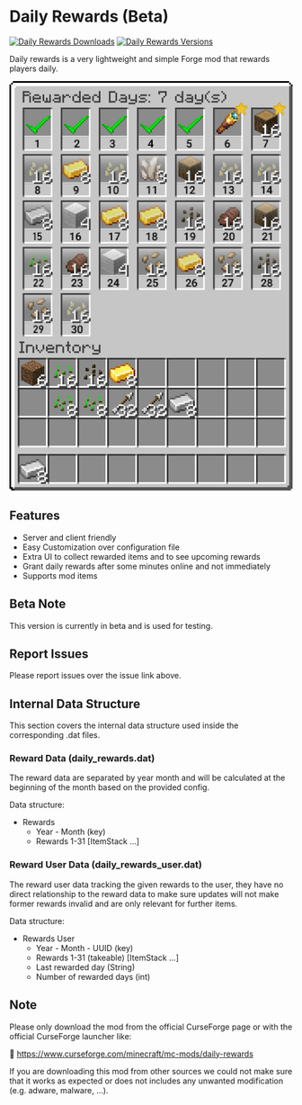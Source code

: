 # Daily Rewards (Beta)

[![Daily Rewards Downloads](http://cf.way2muchnoise.eu/full_628798_downloads.svg)](https://www.curseforge.com/minecraft/mc-mods/daily-rewards)
[![Daily Rewards Versions](http://cf.way2muchnoise.eu/versions/Minecraft_628798_all.svg)](https://www.curseforge.com/minecraft/mc-mods/daily-rewards)

Daily rewards is a very lightweight and simple Forge mod that rewards players daily.

![Daily Rewards Screenshot](examples/daily_rewards_screen.png)

## Features

- Server and client friendly
- Easy Customization over configuration file
- Extra UI to collect rewarded items and to see upcoming rewards
- Grant daily rewards after some minutes online and not immediately
- Supports mod items

## Beta Note

This version is currently in beta and is used for testing.

## Report Issues

Please report issues over the issue link above.

## Internal Data Structure

This section covers the internal data structure used inside the corresponding .dat files.

### Reward Data (daily_rewards.dat)

The reward data are separated by year month and will be calculated at the beginning of the month based on the provided config.

Data structure:

- Rewards
  - Year - Month (key)
  - Rewards 1-31 [ItemStack ...]

### Reward User Data (daily_rewards_user.dat)

The reward user data tracking the given rewards to the user, they have no direct relationship to the reward data to make sure updates will not make former rewards invalid and are only relevant for further items.

Data structure:

- Rewards User
  - Year - Month - UUID (key)
  - Rewards 1-31 (takeable) [ItemStack ...]
  - Last rewarded day (String)
  - Number of rewarded days (int)

## Note

Please only download the mod from the official CurseForge page or with the official CurseForge launcher like:

🚀 <https://www.curseforge.com/minecraft/mc-mods/daily-rewards>

If you are downloading this mod from other sources we could not make sure that it works as expected or does not includes any unwanted modification (e.g. adware, malware, ...).

